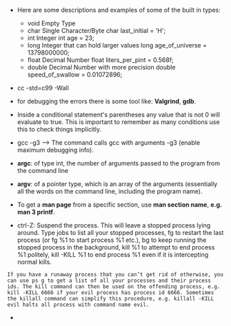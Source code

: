 * Here are some descriptions and examples of some of the built in types:
	- void	Empty Type	
	-	char	Single Character/Byte	char last_initial = 'H';
	-	int	Integer	int age = 23;
	-	long	Integer that can hold larger values	long age_of_universe = 13798000000;
	-	float	Decimal Number	float liters_per_pint = 0.568f;
	-	double	Decimal Number with more precision	double speed_of_swallow = 0.01072896;

* cc -std=c99 -Wall
* for debugging the errors there is some tool like: **Valgrind**, **gdb**.

* Inside a conditional statement's parentheses any value that is not 0 will evaluate to true. This is important to remember as many conditions use this to check things implicitly.

* gcc -g3 --> The command calls gcc with arguments -g3 (enable maximum debugging info).

* **argc**: of type int, the number of arguments passed to the program from the command line

* **argv**: of a pointer type, which is an array of the arguments (essentially all the words on the command line, including the program name).

* To get a **man page** from a specific section, use **man section name**, **e.g. man 3 printf**.

* ctrl-Z:
	Suspend the process. This will leave a stopped process lying around. Type jobs to list all your stopped processes, fg to restart the last process (or fg %1 to start process %1 etc.), bg to keep running the stopped process in the background, kill %1 to attempt to end process %1 politely, kill -KILL %1 to end process %1 even if it is intercepting normal kills.


```
If you have a runaway process that you can’t get rid of otherwise, you can use ps g to get a list of all your processes and their process ids. The kill command can then be used on the offending process, e.g. kill -KILL 6666 if your evil process has process id 6666. Sometimes the killall command can simplify this procedure, e.g. killall -KILL evil halts all process with command name evil.
```

* 
